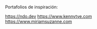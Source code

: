 Portafolios de inspiración:

https://ndo.dev
https://www.kennytye.com
https://www.miriamsuzanne.com
